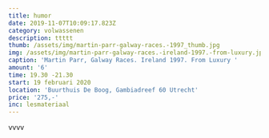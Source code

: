 ```yaml
---
title: humor
date: 2019-11-07T10:09:17.823Z
category: volwassenen
description: ttttt
thumb: /assets/img/martin-parr-galway-races.-1997_thumb.jpg
img: /assets/img/martin-parr-galway-races.-ireland-1997.-from-luxury.jpg
caption: 'Martin Parr, Galway Races. Ireland 1997. From Luxury '
amount: '6'
time: 19.30 -21.30
start: 19 februari 2020
location: 'Buurthuis De Boog, Gambiadreef 60 Utrecht'
price: '275,-'
inc: lesmateriaal
---
```

vvvv
